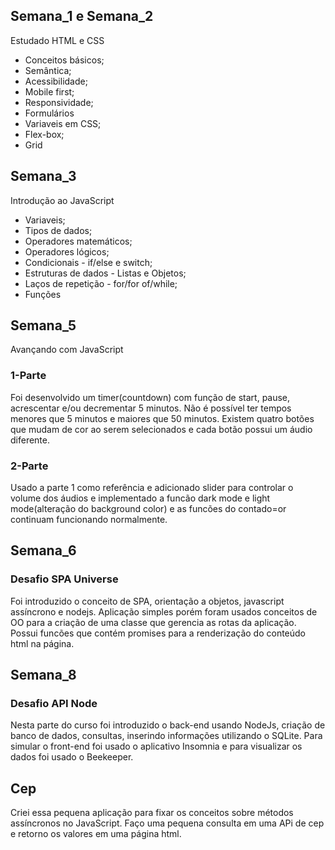 ## Semana_1 e Semana_2

Estudado HTML e CSS

- Conceitos básicos;
- Semântica;
- Acessibilidade;
- Mobile first;
- Responsividade;
- Formulários
- Variaveis em CSS;
- Flex-box;
- Grid

## Semana_3

Introdução ao JavaScript

- Variaveis;
- Tipos de dados;
- Operadores matemáticos;
- Operadores lógicos;
- Condicionais - if/else e switch;
- Estruturas de dados - Listas e Objetos;
- Laços de repetição - for/for of/while;
- Funções

## Semana_5

Avançando com JavaScript

### 1-Parte
Foi desenvolvido um timer(countdown) com função de start, pause, acrescentar e/ou decrementar 5 minutos. Não é possível ter tempos menores que 5 minutos e maiores que 50 minutos. Existem quatro botões que mudam de cor ao serem selecionados e cada botão possui um áudio diferente.

### 2-Parte
Usado a parte 1 como referência e adicionado slider para controlar o volume dos áudios e implementado a funcão dark mode e light mode(alteração do background color) e as funcões do contado=or continuam funcionando normalmente.

## Semana_6

### Desafio SPA Universe
Foi introduzido o conceito de SPA, orientação a objetos, javascript assíncrono e nodejs.
Aplicação simples porém foram usados conceitos de OO para a criação de uma classe que gerencia as rotas da aplicação. Possui funcões que contém promises para a renderização do conteúdo html na página.

## Semana_8

### Desafio API Node
Nesta parte do curso foi introduzido o back-end usando NodeJs, criação de banco de dados, consultas, inserindo informações utilizando o SQLite. Para simular o front-end foi usado o aplicativo Insomnia e para visualizar os dados foi usado o Beekeeper.

## Cep

Criei essa pequena aplicação para fixar os conceitos sobre métodos assíncronos no JavaScript.
Faço uma pequena consulta em uma APi de cep e retorno os valores em uma página html.


